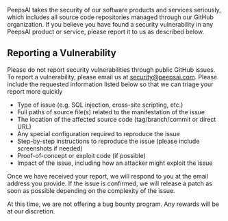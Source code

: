 PeepsAI takes the security of our software products and services seriously, which includes all source code repositories managed through our GitHub organization.
If you believe you have found a security vulnerability in any PeepsAI product or service, please report it to us as described below.

 ## Reporting a Vulnerability
 Please do not report security vulnerabilities through public GitHub issues.
 To report a vulnerability, please email us at security@peepsai.com.
 Please include the requested information listed below so that we can triage your report more quickly

 - Type of issue (e.g. SQL injection, cross-site scripting, etc.)
 - Full paths of source file(s) related to the manifestation of the issue
 - The location of the affected source code (tag/branch/commit or direct URL)
 - Any special configuration required to reproduce the issue
 - Step-by-step instructions to reproduce the issue (please include screenshots if needed)
 - Proof-of-concept or exploit code (if possible)
 - Impact of the issue, including how an attacker might exploit the issue

 Once we have received your report, we will respond to you at the email address you provide. If the issue is confirmed, we will release a patch as soon as possible depending on the complexity of the issue.

 At this time, we are not offering a bug bounty program. Any rewards will be at our discretion.
